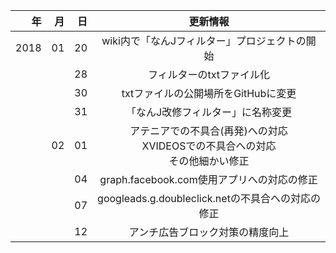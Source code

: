 | 年 | 月 | 日 | 更新情報 |
|------------:|------------:|------------:|:------------:|
| 2018       | 01       | 20        | wiki内で「なんJフィルター」プロジェクトの開始         |
|        |        | 28        | フィルターのtxtファイル化         |
|        |        | 30        | txtファイルの公開場所をGitHubに変更         |
|        |        | 31        | 「なんJ改修フィルター」に名称変更         |
|        | 02       | 01        | アテニアでの不具合(再発)への対応<br>XVIDEOSでの不具合への対応<br>その他細かい修正         |
|        |        | 04        | graph.facebook.com使用アプリへの対応の修正         |
|        |        | 07        | googleads.g.doubleclick.netの不具合への対応の修正         |
|        |        | 12        | アンチ広告ブロック対策の精度向上         |

